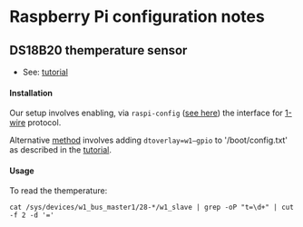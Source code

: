 # Raspberry Pi configuration notes

## DS18B20 themperature sensor

 -  See: [tutorial](http://www.circuitbasics.com/raspberry-pi-ds18b20-temperature-sensor-tutorial/)

#### Installation

Our setup involves enabling, via `raspi-config` ([see here](https://www.raspberrypi.org/documentation/configuration/raspi-config.md))
the interface for [1-wire](https://en.wikipedia.org/wiki/1-Wire) protocol.

Alternative [method](https://pinout.xyz/pinout/1_wire) involves adding `dtoverlay=w1–gpio` to '/boot/config.txt' as described in the [tutorial](http://www.circuitbasics.com/raspberry-pi-ds18b20-temperature-sensor-tutorial/).

#### Usage
To read the themperature:
```
cat /sys/devices/w1_bus_master1/28-*/w1_slave | grep -oP "t=\d+" | cut -f 2 -d '='
```

